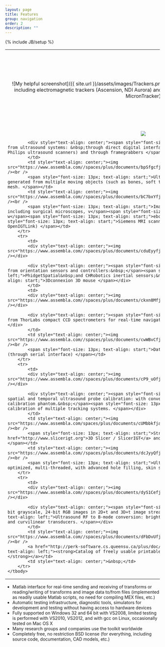 ```yaml
---
layout: page
title: Features
group: navigation
order: 2
description: ""
---
```

{% include JB/setup %}

<table>
	<tbody>
		<tr>
			<td>
 			<div style="text-align: center;">
      ![My helpful screenshot]({{ site.url }}/assets/images/Trackers.png)
			Position data acquisition from various devices, including electromagnetic trackers (Ascension, NDI Aurora) and optical trackers (NDI Polaris and Certus, Claron MicronTracker)
      </div>
			</td>
			<td style="text-align: center;"><img src="https://www.assembla.com//spaces/plus/documents/afd6Yqfjar5yoLacwqjQWU/download/afd6Yqfjar5yoLacwqjQWU" /><br />
			<span style="font-size: 13px; text-align: start;">Data acquisition from commercial surgical navigation systems:&nbsp;</span><span style="font-size: 13px; text-align: start;">Medtronic StealthStation navigation system (receives tracking data and planning volume),&nbsp;</span><span style="font-size: 13px; text-align: start;">BrainLab navigation system (receives tracking data, planning volume, and landmarks; through OpenIGTLink) </span></td>
			<td style="text-align: center;"><img src="https://www.assembla.com//spaces/plus/documents/ay2XLofjar5yk0acwqEsg8/download/ay2XLofjar5yk0acwqEsg8" /><br />
			<span style="font-size: 13px; text-align: start;">Data acquisition from various positioning devices: p</span><span style="font-size: 13px; text-align: start;">rostate LDR brachytherapy steppers (CIVCO, CMS Accuseed, Burdette Medical Systems),&nbsp;</span><span style="font-size: 13px; text-align: start;">daVinci surgical systems (experimental),&nbsp;</span><span style="font-size: 13px; text-align: start;">Kuka LightWeight robot (through OpenIGTLink)</span></td>
		</tr>
		<tr>
			<td>
			<div style="text-align: center;"><img src="https://www.assembla.com//spaces/plus/documents/bcv2Hkfjar5yoLacwqjQWU/download/bcv2Hkfjar5yoLacwqjQWU" /></div>

			<div style="text-align: center;"><span style="font-size: 13px; text-align: start;">Image acquisition from ultrasound systems: &nbsp;through direct digital interface (for Ultrasonix, BK, Interson, Telemed, Philips ultrasound scanners) and through framegrabbers </span></div>
			</td>
			<td style="text-align: center;"><img src="https://www.assembla.com//spaces/plus/documents/bpSfgcfjar5yoHacwqjQWU/download/bpSfgcfjar5yoHacwqjQWU" /><br />
			<span style="font-size: 13px; text-align: start;">Ultrasound image simulation: B-mode images are generated from multiple moving objects (such as bones, soft tissue, tools), each defined by a simple surface mesh. </span></td>
			<td style="text-align: center;"><img src="https://www.assembla.com//spaces/plus/documents/bC7bxYfjar5A7ddmr6bg7m/download/bC7bxYfjar5A7ddmr6bg7m" /><br />
			<span style="font-size: 13px; text-align: start;">Image acquisition from various other devices including surgical microscopes, v</span><span style="font-size: 13px; text-align: start;">ideo endoscopes, w</span><span style="font-size: 13px; text-align: start;">ebcams, USB cameras,&nbsp;</span><span style="font-size: 13px; text-align: start;">Siemens MRI scanners (receives slices in real-time, through OpenIGTLink) </span></td>
		</tr>
		<tr>
			<td>
			<div style="text-align: center;"><img src="https://www.assembla.com//spaces/plus/documents/cduEyyfjar5BddacwqjQYw/download/cduEyyfjar5BddacwqjQYw" /></div>

			<div style="text-align: center;"><span style="font-size: 13px; text-align: start;">Data acquisition from orientation sensors and controllers:&nbsp;</span><span style="font-size: 13px; text-align: left;">PhidgetSpatial&nbsp;and CHRobotics inertial sensors;&nbsp;</span><span style="font-size: 13px; text-align: start;">3Dconnexion 3D mouse </span></div>
			</td>
			<td>
			<div style="text-align: center;"><img src="https://www.assembla.com//spaces/plus/documents/ckxn8Mfjar5zTjacwqjQXA/download/ckxn8Mfjar5zTjacwqjQXA" /></div>

			<div style="text-align: center;"><span style="font-size: 13px; text-align: start;">Data acquisition from ThorLabs compact CCD spectrometers for real-time navigated optical spectroscopy applications </span></div>
			</td>
			<td style="text-align: center;"><img src="https://www.assembla.com//spaces/plus/documents/cwWBvCfjar5yo4dmr6bg7m/download/cwWBvCfjar5yo4dmr6bg7m" /><br />
			<span style="font-size: 13px; text-align: start;">Data acquisition and control using Arduino devices (through serial interface) </span></td>
		</tr>
		<tr>
			<td>
			<div style="text-align: center;"><img src="https://www.assembla.com//spaces/plus/documents/cP9_uOfjar5yo_dmr6bg7m/download/cP9_uOfjar5yo_dmr6bg7m" /></div>

			<div style="text-align: center;"><span style="font-size: 13px; text-align: left;">Fully automatic spatial and temporal ultrasound probe calibration: with convenient GUI application, tutorial, 3D printable calibration phantom.&nbsp;</span><span style="font-size: 13px; text-align: left;">Fully automatic temporal calibration of multiple tracking systems. </span></div>
			</td>
			<td style="text-align: center;"><img src="https://www.assembla.com/spaces/plus/documents/cUMbbkfjar5yk7acwqjQWU/download/cUMbbkfjar5yk7acwqjQWU" /><br />
			<span style="font-size: 13px; text-align: start;">Streaming of live tracked&nbsp;image data to <a href="http://www.slicerigt.org">3D Slicer / SlicerIGT</a> and other OpenIGTLink-compatible applications </span></td>
			<td style="text-align: center;"><img src="https://www.assembla.com//spaces/plus/documents/dcJyyQfjar5z7cacwqjQXA/download/dcJyyQfjar5z7cacwqjQXA" /><br />
			<span style="font-size: 13px; text-align: start;">Ultrasound volume reconstruction: performance-optimized, multi-threaded, with advanced hole filling, skin surface contact detection </span></td>
		</tr>
		<tr>
			<td>
			<div style="text-align: center;"><img src="https://www.assembla.com//spaces/plus/documents/dyS1Cefjar5yk0acwqEsg8/download/dyS1Cefjar5yk0acwqEsg8" /></div>

			<div style="text-align: center;"><span style="font-size: 13px; text-align: start;">Support of 8/16-bit grayscale, 24-bit RGB images in 2D+t and 3D+t image streams.&nbsp;</span><span style="font-size: 13px; text-align: left;">Ultrasound RF to B-mode conversion: brightness conversion and scan conversion, for linear and curvilinear transducers. </span></div>
			</td>
			<td style="text-align: center;"><img src="https://www.assembla.com//spaces/plus/documents/dFbDvUfjar5yGVacwqEsg8/download/dFbDvUfjar5yGVacwqEsg8" /><br />
			<a href="http://perk-software.cs.queensu.ca/plus/doc/nightly/modelcatalog/" style="font-size: 13px; text-align: left;"><strong>Catalog of freely usable printable 3D models of tools and tracking fixtures </strong></a></td>
			<td style="text-align: center;">&nbsp;</td>
		</tr>
	</tbody>
</table>


- Matlab interface for real-time sending and receiving of transforms or reading/writing of transforms and image data to/from files (implemented as readily usable Matlab scripts, no need for compiling MEX files, etc.)
- Automatic testing infrastructure, diagnostic tools, simulators for development and testing without having access to hardware devices
- Fully supported on Windows 32 and 64 bit with VS2008, limited testing is performed with VS2010, VS2012,&nbsp;and with gcc on Linux, occasionally tested on Mac OS X
- Many research groups and companies use the toolkit worldwide</li>
- Completely free, no restriction BSD license (for everything, including source code, documentation, CAD models, etc.)
